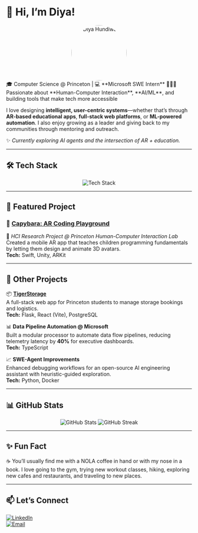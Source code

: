 # 👋 Hi, I’m Diya!  
<div align="center">
  <img src="https://github.com/diyahundiwala.png" alt="Diya Hundiwala" width="150" style="border-radius: 50%;"/>
</div>
🎓 Computer Science @ Princeton | 💻 **Microsoft SWE Intern**  
🧑🏽‍💻 Passionate about **Human-Computer Interaction**, **AI/ML**, and building tools that make tech more accessible  

I love designing **intelligent, user-centric systems**—whether that’s through **AR-based educational apps**, **full-stack web platforms**, or **ML-powered automation**. I also enjoy growing as a leader and giving back to my communities through mentoring and outreach.  

✨ *Currently exploring AI agents and the intersection of AR + education.*  

---

## 🛠 Tech Stack  

<div align="center">  
  <img src="https://skillicons.dev/icons?i=python,java,js,react,flask,pytorch,tensorflow,postgresql,azure,git" alt="Tech Stack" />  
</div>  

---

## 🚀 Featured Project  

### 🦫 [Capybara: AR Coding Playground](https://ar.cs.princeton.edu/capybara.html)  
📱 *HCI Research Project @ Princeton Human-Computer Interaction Lab*  
Created a mobile AR app that teaches children programming fundamentals by letting them design and animate 3D avatars.  
**Tech:** Swift, Unity, ARKit  

---

## 🌟 Other Projects  

📦 [**TigerStorage**](https://github.com/ShirleyX-Yu/TigerStorage)  
A full-stack web app for Princeton students to manage storage bookings and logistics.  
**Tech:** Flask, React (Vite), PostgreSQL  

📊 **Data Pipeline Automation @ Microsoft**  
Built a modular processor to automate data flow pipelines, reducing telemetry latency by **40%** for executive dashboards.  
**Tech:** TypeScript 

📈 **SWE-Agent Improvements**  
Enhanced debugging workflows for an open-source AI engineering assistant with heuristic-guided exploration.  
**Tech:** Python, Docker  

---

## 📊 GitHub Stats  

<div align="center">  
  <img src="https://github-readme-stats.vercel.app/api?username=diyahundiwala&show_icons=true&theme=calm" alt="GitHub Stats" />  
  <img src="https://github-readme-streak-stats.herokuapp.com/?user=diyahundiwala&theme=calm" alt="GitHub Streak" />  
</div>  

---

## ✨ Fun Fact  

☕ You’ll usually find me with a NOLA coffee in hand or with my nose in a book. I love going to the gym, trying new workout classes, hiking, exploring new cafes and restaurants, and traveling to new places.  

---

## 📫 Let’s Connect  

[![LinkedIn](https://img.shields.io/badge/LinkedIn-0A66C2?style=for-the-badge&logo=linkedin&logoColor=white)](https://www.linkedin.com/in/diyahundiwala/)  
[![Email](https://img.shields.io/badge/Email-D14836?style=for-the-badge&logo=gmail&logoColor=white)](mailto:diyahundiwala@gmail.com)  
